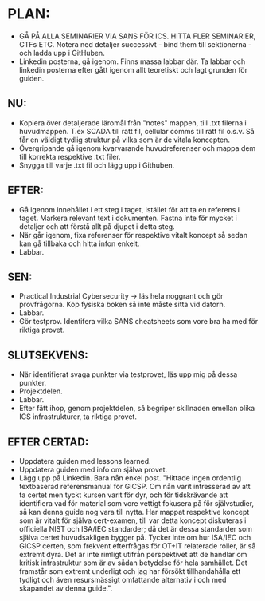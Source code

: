 # PLAN:
- GÅ PÅ ALLA SEMINARIER VIA SANS FÖR ICS. HITTA FLER SEMINARIER, CTFs ETC. Notera ned detaljer successivt - bind them till sektionerna - och ladda upp i GitHuben.
- Linkedin posterna, gå igenom. Finns massa labbar där. Ta labbar och linkedin posterna efter gått igenom allt teoretiskt och lagt grunden för guiden.

## NU:
- Kopiera över detaljerade läromål från "notes" mappen, till .txt filerna i huvudmappen. T.ex SCADA till rätt fil, cellular comms till rätt fil o.s.v. Så får en väldigt tydlig struktur på vilka som är de vitala koncepten.
- Övergripande gå igenom kvarvarande huvudreferenser och mappa dem till korrekta respektive .txt filer.
- Snygga till varje .txt fil och lägg upp i Githuben.

## EFTER:
- Gå igenom innehållet i ett steg i taget, istället för att ta en referens i taget. Markera relevant text i dokumenten. Fastna inte för mycket i detaljer och att förstå allt på djupet i detta steg. 
- När går igenom, fixa referenser för respektive vitalt koncept så sedan kan gå tillbaka och hitta infon enkelt.
- Labbar.

## SEN:
- Practical Industrial Cybersecurity -> läs hela noggrant och gör provfrågorna. Köp fysiska boken så inte måste sitta vid datorn.
- Labbar. 
- Gör testprov. Identifera vilka SANS cheatsheets som vore bra ha med för riktiga provet.

## SLUTSEKVENS:
- När identifierat svaga punkter via testprovet, läs upp mig på dessa punkter.
- Projektdelen.
- Labbar.
- Efter fått ihop, genom projektdelen, så begriper skillnaden emellan olika ICS infrastrukturer, ta riktiga provet. 

## EFTER CERTAD:
- Uppdatera guiden med lessons learned.
- Uppdatera guiden med info om själva provet.
- Lägg upp på Linkedin. Bara nån enkel post. "Hittade ingen ordentlig textbaserad referensmanual för GICSP. Om nån varit intresserad av att ta certet men tyckt kursen varit för dyr, och för tidskrävande att identifiera vad för material som vore vettigt fokusera på för självstudier, så kan denna guide nog vara till nytta. Har mappat respektive koncept som är vitalt för själva cert-examen, till var detta koncept diskuteras i officiella NIST och ISA/IEC standarder; då det är dessa standarder som själva certet huvudsakligen bygger på. Tycker inte om hur ISA/IEC och GICSP certen, som frekvent efterfrågas för OT+IT relaterade roller, är så extremt dyra. Det är inte rimligt utifrån perspektivet att de handlar om kritisk infrastruktur som är av sådan betydelse för hela samhället. Det framstår som extremt underligt och jag har försökt tillhandahålla ett tydligt och även resursmässigt omfattande alternativ i och med skapandet av denna guide.". 
